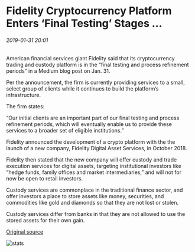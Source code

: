 # Fidelity Cryptocurrency Platform Enters ‘Final Testing’ Stages ...

###### 2019-01-31 20:01

American financial services giant Fidelity said that its cryptocurrency trading and custody platform is in the “final testing and process refinement periods” in a Medium blog post on Jan. 31.

Per the announcement, the firm is currently providing services to a small, select group of clients while it continues to build the platform’s infrastructure.

The firm states:

“Our initial clients are an important part of our final testing and process refinement periods, which will eventually enable us to provide these services to a broader set of eligible institutions.”

Fidelity announced the development of a crypto platform with the the launch of a new company, Fidelity Digital Asset Services, in October 2018.

Fidelity then stated that the new company will offer custody and trade execution services for digital assets, targeting institutional investors like “hedge funds, family offices and market intermediaries,” and will not for now be open to retail investors.

Custody services are commonplace in the traditional finance sector, and offer investors a place to store assets like money, securities, and commodities like gold and diamonds so that they are not lost or stolen.

Custody services differ from banks in that they are not allowed to use the stored assets for their own gain.

[Original source](https://cointelegraph.com/news/fidelity-cryptocurrency-platform-enters-final-testing-stages)

![stats](https://c.statcounter.com/11760860/0/a89fa40b/1/ "stats")